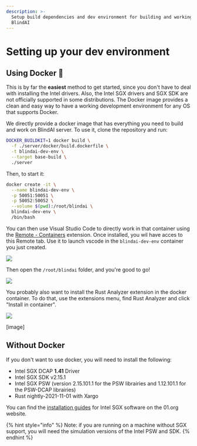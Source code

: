```yaml
---
description: >-
  Setup build dependencies and dev environment for building and working on
  BlindAI
---
```


# Setting up your dev environment

## Using Docker 🐳

This is by far the **easiest** method to get started, since you don't have to deal with installing the Intel drivers. Also, the Intel SGX drivers and SGX SDK are not officially supported in some distributions. The Docker image provides a clean and easy way to have a working development environment for any OS that supports Docker.

We directly provide a docker image that has everything you need to build and work on BlindAI server. To use it, clone the repository and run:

```bash
DOCKER_BUILDKIT=1 docker build \
  -f ./server/docker/build.dockerfile \
  -t blindai-dev-env \
  --target base-build \
  ./server
```

Then, to start it:

```bash
docker create -it \
  --name blindai-dev-env \
  -p 50051:50051 \
  -p 50052:50052 \
  --volume $(pwd):/root/blindai \
  blindai-dev-env \
  /bin/bash
```

You can then use Visual Studio Code to directly work in that container using the [Remote - Containers](https://marketplace.visualstudio.com/items?itemName=ms-vscode-remote.remote-containers) extension. Once installed, you wil have acces to this Remote tab. Use it to launch vscode in the `blindai-dev-env` container you just created.

![](../.gitbook/assets/Screenshot\_20220408\_131048.png)

Then open the `/root/blindai` folder, and you're good to go!

![](../.gitbook/assets/Screenshot\_20220408\_131940.png)

You probably also want to install the Rust Analyzer extension in the docker container. To do that, use the extensions menu, find Rust Analyzer and click "Install in container".

![](../.gitbook/assets/Screenshot\_20220408\_131810.png)

\[image]

## Without Docker

If you don't want to use docker, you will need to install the following:

* Intel SGX DCAP **1.41** Driver
* Intel SGX SDK v2.15.1
* Intel SGX PSW (version 2.15.101.1 for the PSW librairies and 1.12.101.1 for the PSW-DCAP librairies)
* Rust nightly-2021-11-01 with Xargo

You can find the [installation guides](https://download.01.org/intel-sgx/sgx-linux/2.9/docs/) for Intel SGX software on the 01.org website.

{% hint style="info" %}
Note: if you are running on a machine without SGX support, you will need the simulation versions of the Intel PSW and SDK.
{% endhint %}
